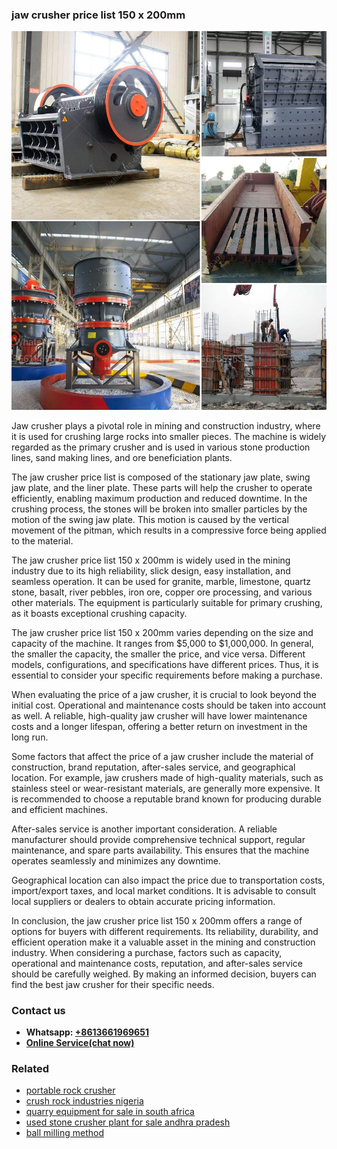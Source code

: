 <h3>jaw crusher price list 150 x 200mm</h3><img src='1703042113.jpg' alt=''><p>Jaw crusher plays a pivotal role in mining and construction industry, where it is used for crushing large rocks into smaller pieces. The machine is widely regarded as the primary crusher and is used in various stone production lines, sand making lines, and ore beneficiation plants.</p><p>The jaw crusher price list is composed of the stationary jaw plate, swing jaw plate, and the liner plate. These parts will help the crusher to operate efficiently, enabling maximum production and reduced downtime. In the crushing process, the stones will be broken into smaller particles by the motion of the swing jaw plate. This motion is caused by the vertical movement of the pitman, which results in a compressive force being applied to the material.</p><p>The jaw crusher price list 150 x 200mm is widely used in the mining industry due to its high reliability, slick design, easy installation, and seamless operation. It can be used for granite, marble, limestone, quartz stone, basalt, river pebbles, iron ore, copper ore processing, and various other materials. The equipment is particularly suitable for primary crushing, as it boasts exceptional crushing capacity.</p><p>The jaw crusher price list 150 x 200mm varies depending on the size and capacity of the machine. It ranges from $5,000 to $1,000,000. In general, the smaller the capacity, the smaller the price, and vice versa. Different models, configurations, and specifications have different prices. Thus, it is essential to consider your specific requirements before making a purchase.</p><p>When evaluating the price of a jaw crusher, it is crucial to look beyond the initial cost. Operational and maintenance costs should be taken into account as well. A reliable, high-quality jaw crusher will have lower maintenance costs and a longer lifespan, offering a better return on investment in the long run.</p><p>Some factors that affect the price of a jaw crusher include the material of construction, brand reputation, after-sales service, and geographical location. For example, jaw crushers made of high-quality materials, such as stainless steel or wear-resistant materials, are generally more expensive. It is recommended to choose a reputable brand known for producing durable and efficient machines.</p><p>After-sales service is another important consideration. A reliable manufacturer should provide comprehensive technical support, regular maintenance, and spare parts availability. This ensures that the machine operates seamlessly and minimizes any downtime.</p><p>Geographical location can also impact the price due to transportation costs, import/export taxes, and local market conditions. It is advisable to consult local suppliers or dealers to obtain accurate pricing information.</p><p>In conclusion, the jaw crusher price list 150 x 200mm offers a range of options for buyers with different requirements. Its reliability, durability, and efficient operation make it a valuable asset in the mining and construction industry. When considering a purchase, factors such as capacity, operational and maintenance costs, reputation, and after-sales service should be carefully weighed. By making an informed decision, buyers can find the best jaw crusher for their specific needs.</p><h3>Contact us</h3><ul><li><strong>Whatsapp:&nbsp;<a href="https://wa.me/8613661969651">+8613661969651</a></strong></li><li><a href="https://swt.shibang-china.com/?git&amp;zhl&amp;jaw crusher price list 150 x 200mm"><strong>Online Service(chat now)</strong></a></li></ul><h3>Related</h3><ul><li><a href='portable rock crusher.md'>portable rock crusher</a></li><li><a href='crush rock industries nigeria.md'>crush rock industries nigeria</a></li><li><a href='quarry equipment for sale in south africa.md'>quarry equipment for sale in south africa</a></li><li><a href='used stone crusher plant for sale andhra pradesh.md'>used stone crusher plant for sale andhra pradesh</a></li><li><a href='ball milling method.md'>ball milling method</a></li></ul>